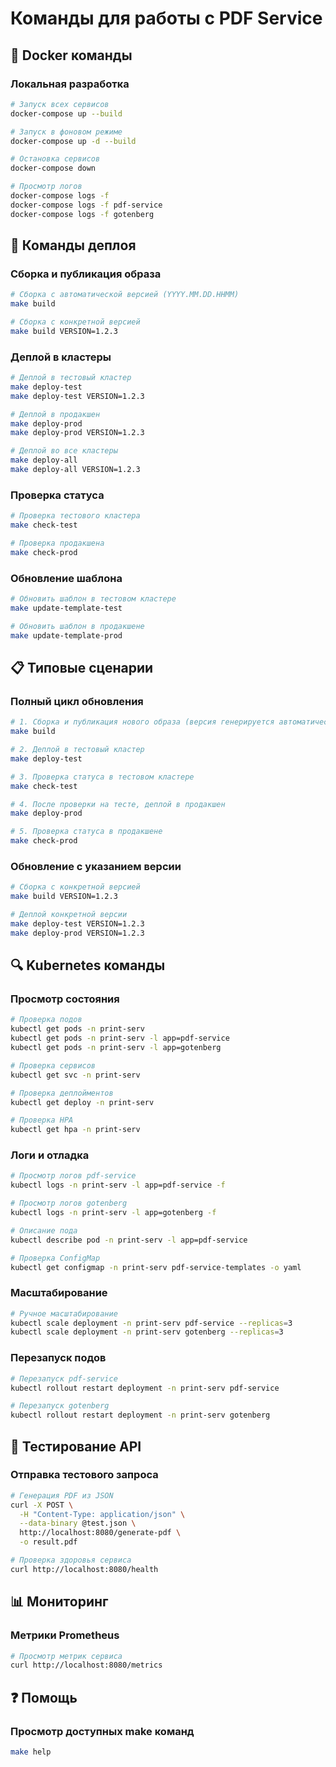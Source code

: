 # Команды для работы с PDF Service

## 🐳 Docker команды

### Локальная разработка
```bash
# Запуск всех сервисов
docker-compose up --build

# Запуск в фоновом режиме
docker-compose up -d --build

# Остановка сервисов
docker-compose down

# Просмотр логов
docker-compose logs -f
docker-compose logs -f pdf-service
docker-compose logs -f gotenberg
```

## 🚀 Команды деплоя

### Сборка и публикация образа
```bash
# Сборка с автоматической версией (YYYY.MM.DD.HHMM)
make build

# Сборка с конкретной версией
make build VERSION=1.2.3
```

### Деплой в кластеры
```bash
# Деплой в тестовый кластер
make deploy-test
make deploy-test VERSION=1.2.3

# Деплой в продакшен
make deploy-prod
make deploy-prod VERSION=1.2.3

# Деплой во все кластеры
make deploy-all
make deploy-all VERSION=1.2.3
```

### Проверка статуса
```bash
# Проверка тестового кластера
make check-test

# Проверка продакшена
make check-prod
```

### Обновление шаблона
```bash
# Обновить шаблон в тестовом кластере
make update-template-test

# Обновить шаблон в продакшене
make update-template-prod
```

## 📋 Типовые сценарии

### Полный цикл обновления
```bash
# 1. Сборка и публикация нового образа (версия генерируется автоматически)
make build

# 2. Деплой в тестовый кластер
make deploy-test

# 3. Проверка статуса в тестовом кластере
make check-test

# 4. После проверки на тесте, деплой в продакшен
make deploy-prod

# 5. Проверка статуса в продакшене
make check-prod
```

### Обновление с указанием версии
```bash
# Сборка с конкретной версией
make build VERSION=1.2.3

# Деплой конкретной версии
make deploy-test VERSION=1.2.3
make deploy-prod VERSION=1.2.3
```

## 🔍 Kubernetes команды

### Просмотр состояния
```bash
# Проверка подов
kubectl get pods -n print-serv
kubectl get pods -n print-serv -l app=pdf-service
kubectl get pods -n print-serv -l app=gotenberg

# Проверка сервисов
kubectl get svc -n print-serv

# Проверка деплойментов
kubectl get deploy -n print-serv

# Проверка HPA
kubectl get hpa -n print-serv
```

### Логи и отладка
```bash
# Просмотр логов pdf-service
kubectl logs -n print-serv -l app=pdf-service -f

# Просмотр логов gotenberg
kubectl logs -n print-serv -l app=gotenberg -f

# Описание пода
kubectl describe pod -n print-serv -l app=pdf-service

# Проверка ConfigMap
kubectl get configmap -n print-serv pdf-service-templates -o yaml
```

### Масштабирование
```bash
# Ручное масштабирование
kubectl scale deployment -n print-serv pdf-service --replicas=3
kubectl scale deployment -n print-serv gotenberg --replicas=3
```

### Перезапуск подов
```bash
# Перезапуск pdf-service
kubectl rollout restart deployment -n print-serv pdf-service

# Перезапуск gotenberg
kubectl rollout restart deployment -n print-serv gotenberg
```

## 📝 Тестирование API

### Отправка тестового запроса
```bash
# Генерация PDF из JSON
curl -X POST \
  -H "Content-Type: application/json" \
  --data-binary @test.json \
  http://localhost:8080/generate-pdf \
  -o result.pdf

# Проверка здоровья сервиса
curl http://localhost:8080/health
```

## 📊 Мониторинг

### Метрики Prometheus
```bash
# Просмотр метрик сервиса
curl http://localhost:8080/metrics
```

## ❓ Помощь

### Просмотр доступных make команд
```bash
make help
``` 